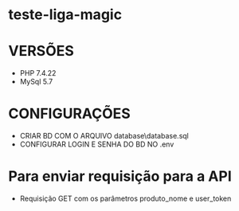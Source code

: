 # teste-liga-magic

# VERSÕES #

* PHP 7.4.22
* MySql 5.7

# CONFIGURAÇÕES #

* CRIAR BD COM O ARQUIVO database\database.sql
* CONFIGURAR LOGIN E SENHA DO BD NO .env

#  Para enviar requisição para a API #

* Requisição GET com os parâmetros produto_nome e user_token